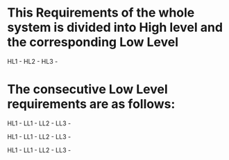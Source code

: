 # This Requirements of the whole system is divided into High level and the corresponding Low Level
HL1 -
HL2 -
HL3 -

# The consecutive Low Level requirements are as follows:
HL1 - 
     LL1 - 
     LL2 - 
     LL3 -

HL1 - 
     LL1 - 
     LL2 - 
     LL3 -

HL1 - 
     LL1 - 
     LL2 - 
     LL3 - 